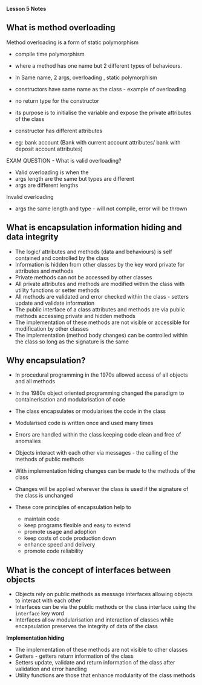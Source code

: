 __Lesson 5 Notes__

## What is method overloading

Method overloading is a form of static polymorphism

- compile time polymorphism
- where a method has one name but 2 different types of behaviours.
- In Same name, 2 args, overloading , static polymorphism

- constructors have same name as the class - example of overloading
- no return type for the constructor
- its purpose is to initialise the variable and expose the private attributes of the class
- constructor has different attributes
- eg: bank account (Bank with current account attributes/ bank with deposit account attributes)

EXAM QUESTION - What is valid overloading?

- Valid overloading is when the
- args length are the same but types are different
- args are different lengths

Invalid overloading

- args the same length and type - will not compile, error will be thrown

## What is encapsulation information hiding and data integrity

- The logic/ attributes and methods (data and behaviours) is self contained and controlled by the class
- Information is hidden from other classes by the key word private for attributes and methods
- Private methods can not be accessed by other classes
- All private attributes and methods are modified within the class with utility functions or setter methods
- All methods are validated and error checked within the class - setters update and validate information
- The public interface of a class attributes and methods are via public methods accessing private and hidden methods
- The implementation of these methods are not visible or accessible for modification by other classes
- The implementation (method body changes) can be controlled within the class so long as the signature is the same

## Why encapsulation?

- In procedural programming in the 1970s allowed access of all objects and all methods
- In the 1980s object oriented programming changed the paradigm to containerisation and modularisation of code
- The class encapsulates or modularises the code in the class
- Modularised code is written once and used many times
- Errors are handled within the class keeping code clean and free of anomalies
- Objects interact with each other via messages - the calling of the methods of public methods
- With implementation hiding changes can be made to the methods of the class
- Changes will be applied wherever the class is used if the signature of the class is unchanged

- These core principles of encapsulation help to
  - maintain code
  - keep programs flexible and easy to extend
  - promote usage and adoption
  - keep costs of code production down
  - enhance speed and delivery
  - promote code reliability

## What is the concept of interfaces between objects

- Objects rely on public methods as message interfaces allowing objects to interact with each other
- Interfaces can be via the public methods or the class interface using the `interface` key word
- Interfaces allow modularisation and interaction of classes while encapsulation preserves the integrity of data of the class

__Implementation hiding__

- The implementation of these methods are not visible to other classes
- Getters - getters return information of the class
- Setters update, validate and return information of the class after validation and error handling
- Utility functions are those that enhance modularity of the class methods
